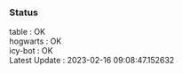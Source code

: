 ### Status


table : OK  
hogwarts : OK  
icy-bot : OK  
Latest Update : 2023-02-16 09:08:47.152632
